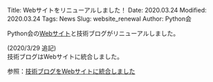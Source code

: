 Title: Webサイトをリニューアルしました！
Date: 2020.03.24
Modified: 2020.03.24
Tags: News
Slug: website_renewal
Author: Python会

Python会の[Webサイト](https://oumpy.github.io)と技術ブログがリニューアルしました。

(2020/3/29 追記)  
技術ブログはWebサイトに統合しました。  

参照：[技術ブログをWebサイトに統合しました](https://oumpy.github.io/articles/2020/03/website_integration.html)
